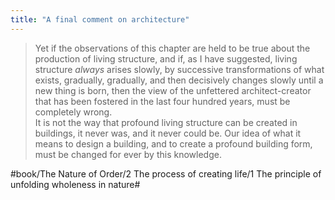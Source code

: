 ```yaml
---
title: "A final comment on architecture"
---
```


> Yet if the observations of this chapter are held to be true about the production of living structure, and if, as I have suggested, living structure *always* arises slowly, by successive transformations of what exists, gradually, gradually, and then decisively changes slowly until a new thing is born, then the view of the unfettered architect-creator that has been fostered in the last four hundred years, must be completely wrong.  
> It is not the way that profound living structure can be created in buildings, it never was, and it never could be. Our idea of what it means to design a building, and to create a profound building form, must be changed for ever by this knowledge.  

#book/The Nature of Order/2 The process of creating life/1 The principle of unfolding wholeness in nature#
